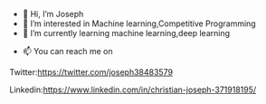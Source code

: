 - 👋 Hi, I’m Joseph
- 👀 I’m interested in Machine learning,Competitive Programming
- 🌱 I’m currently learning machine learning,deep learning
<!-- - 💞️  I’m looking  -->
- 📫 You can reach me on 

Twitter:https://twitter.com/joseph38483579

Linkedin:https://www.linkedin.com/in/christian-joseph-371918195/

<!---
josephcristiano/josephcristiano is a ✨ special ✨ repository because its `README.md` (this file) appears on your GitHub profile.
You can click the Preview link to take a look at your changes.
--->
